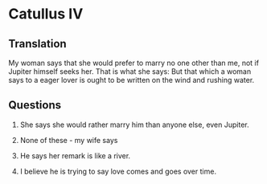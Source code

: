 # Catullus IV

## Translation

My woman says that she would prefer to marry no one other than me, not if Jupiter himself seeks her. That is what she says: But that which a woman says to a eager lover is ought to be written on the wind and rushing water.

## Questions

1. She says she would rather marry him than anyone else, even Jupiter.

2. None of these - my wife says

3. He says her remark is like a river.

4. I believe he is trying to say love comes and goes over time.
